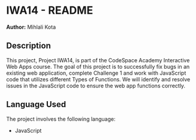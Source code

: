 # IWA14 - README

**Author:** Mihlali Kota

## Description

This project, Project IWA14, is part of the CodeSpace Academy Interactive Web Apps course. The goal of this project is to successfully fix bugs in an existing web application, complete Challenge 1 and work with JavaScript code that utilizes different Types of Functions. We will identify and resolve issues in the JavaScript code to ensure the web app functions correctly.

## Language Used

The project involves the following language:

- JavaScript
